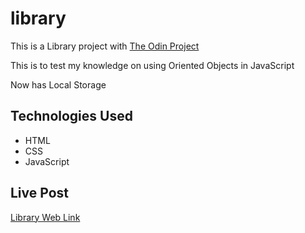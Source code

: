 # library


This is a Library project with [The Odin Project](https://www.theodinproject.com)

This is to test my knowledge on using Oriented Objects in JavaScript

Now has Local Storage

## Technologies Used
- HTML
- CSS
- JavaScript

## Live Post
[Library Web Link](https://meta-n1ck.github.io/library/)
